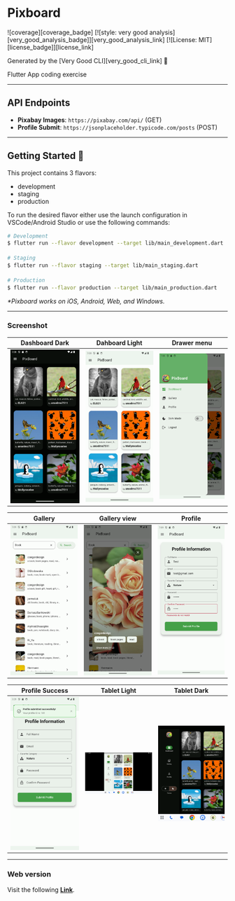 # Pixboard

![coverage][coverage_badge]
[![style: very good analysis][very_good_analysis_badge]][very_good_analysis_link]
[![License: MIT][license_badge]][license_link]

Generated by the [Very Good CLI][very_good_cli_link] 🤖

Flutter App coding exercise

---
## API Endpoints
- **Pixabay Images**: `https://pixabay.com/api/` (GET)
- **Profile Submit**: `https://jsonplaceholder.typicode.com/posts` (POST)

---
## Getting Started 🚀

This project contains 3 flavors:

- development
- staging
- production

To run the desired flavor either use the launch configuration in VSCode/Android Studio or use the following commands:

```sh
# Development
$ flutter run --flavor development --target lib/main_development.dart

# Staging
$ flutter run --flavor staging --target lib/main_staging.dart

# Production
$ flutter run --flavor production --target lib/main_production.dart
```

_\*Pixboard works on iOS, Android, Web, and Windows._

---

### Screenshot
| Dashboard Dark                               | Dahboard Light                               | Drawer menu                                  |
| -------------------------------------------- | -------------------------------------------- | -------------------------------------------- |
| <img src="./screenshots/1.png" width="200"/> | <img src="./screenshots/2.png" width="200"/> | <img src="./screenshots/3.png" width="200"/> |

| Gallery                                      | Gallery view                                 | Profile                                      |
| -------------------------------------------- | -------------------------------------------- | -------------------------------------------- |
| <img src="./screenshots/4.png" width="200"/> | <img src="./screenshots/5.png" width="200"/> | <img src="./screenshots/6.png" width="200"/> |

| Profile Success                              | Tablet Light                                 | Tablet Dark                                  |
| -------------------------------------------- | -------------------------------------------- | -------------------------------------------- |
| <img src="./screenshots/7.png" width="200"/> | <img src="./screenshots/8.png" width="200"/> | <img src="./screenshots/9.png" width="200"/> |

---

### Web version
Visit the following **[Link](https://albusaidyy.github.io/pixboard/)**.

